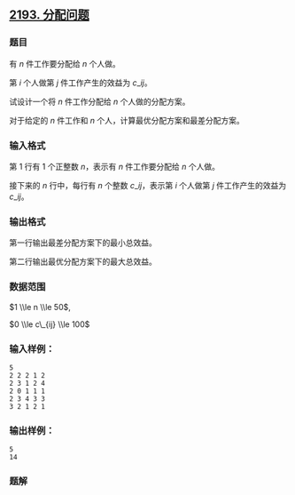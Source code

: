 ## [2193\. 分配问题](https://www.acwing.com/problem/content/2195/)

### 题目

有 $n$ 件工作要分配给 $n$ 个人做。

第 $i$ 个人做第 $j$ 件工作产生的效益为 $c\_{ij}$。

试设计一个将 $n$ 件工作分配给 $n$ 个人做的分配方案。

对于给定的 $n$ 件工作和 $n$ 个人，计算最优分配方案和最差分配方案。

### 输入格式

第 $1$ 行有 $1$ 个正整数 $n$，表示有 $n$ 件工作要分配给 $n$ 个人做。

接下来的 $n$ 行中，每行有 $n$ 个整数 $c\_{ij}$，表示第 $i$ 个人做第 $j$ 件工作产生的效益为 $c\_{ij}$。

### 输出格式

第一行输出最差分配方案下的最小总效益。

第二行输出最优分配方案下的最大总效益。

### 数据范围

$1 \\le n \\le 50$,

$0 \\le c\_{ij} \\le 100$

### 输入样例：

```
5
2 2 2 1 2
2 3 1 2 4
2 0 1 1 1
2 3 4 3 3
3 2 1 2 1
```

### 输出样例：

```
5
14
```

### 题解

